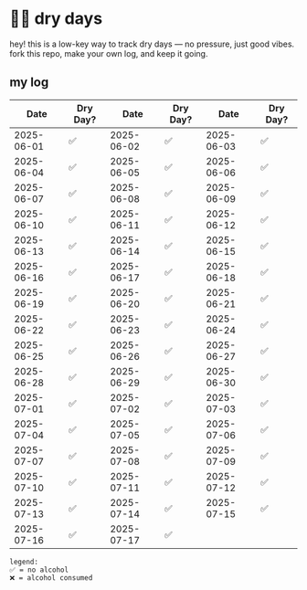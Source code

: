 # 💪🏼 dry days

hey! this is a low-key way to track dry days — no pressure, just good vibes.  fork this repo, make your own log, and keep it going.

## my log

| Date         | Dry Day? | Date         | Dry Day? | Date         | Dry Day? |
|--------------|----------|--------------|----------|--------------|----------|
| 2025-06-01   | ✅       | 2025-06-02   | ✅       | 2025-06-03   | ✅       |
| 2025-06-04   | ✅       | 2025-06-05   | ✅       | 2025-06-06   | ✅       |
| 2025-06-07   | ✅       | 2025-06-08   | ✅       | 2025-06-09   | ✅       |
| 2025-06-10   | ✅       | 2025-06-11   | ✅       | 2025-06-12   | ✅       |
| 2025-06-13   | ✅       | 2025-06-14   | ✅       | 2025-06-15   | ✅       |
| 2025-06-16   | ✅       | 2025-06-17   | ✅       | 2025-06-18   | ✅       |
| 2025-06-19   | ✅       | 2025-06-20   | ✅       | 2025-06-21   | ✅       |
| 2025-06-22   | ✅       | 2025-06-23   | ✅       | 2025-06-24   | ✅       |
| 2025-06-25   | ✅       | 2025-06-26   | ✅       | 2025-06-27   | ✅       |
| 2025-06-28   | ✅       | 2025-06-29   | ✅       | 2025-06-30   | ✅       |
| 2025-07-01   | ✅       | 2025-07-02   | ✅       | 2025-07-03   | ✅       |
| 2025-07-04   | ✅       | 2025-07-05   | ✅       | 2025-07-06   | ✅       |
| 2025-07-07   | ✅       | 2025-07-08   | ✅       | 2025-07-09   | ✅       |
| 2025-07-10   | ✅       | 2025-07-11   | ✅       | 2025-07-12   | ✅       |
| 2025-07-13   | ✅       | 2025-07-14   | ✅       | 2025-07-15   | ✅       |
| 2025-07-16   | ✅       | 2025-07-17   | ✅       |
```
legend:
✅ = no alcohol
❌ = alcohol consumed
```
